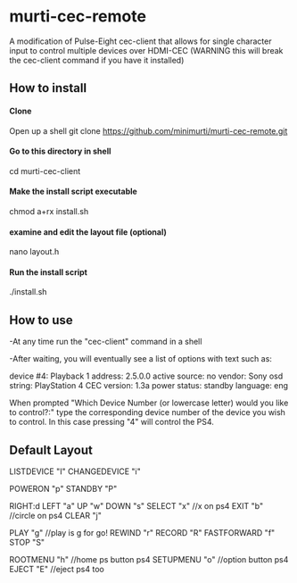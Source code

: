 # murti-cec-remote
A modification of Pulse-Eight cec-client that allows for single character input to control multiple devices over HDMI-CEC (WARNING this will break the cec-client command if you have it installed)

## How to install

#### Clone

Open up a shell 
git clone https://github.com/minimurti/murti-cec-remote.git

#### Go to this directory in shell

cd murti-cec-client

#### Make the install script executable

chmod a+rx install.sh

#### examine and edit the layout file (optional)

nano layout.h

#### Run the install script

./install.sh


## How to use

-At any time run the "cec-client" command in a shell

-After waiting, you will eventually see a list of options with text such as:

device #4: Playback 1
address:       2.5.0.0
active source: no
vendor:        Sony
osd string:    PlayStation 4
CEC version:   1.3a
power status:  standby
language:      eng

When prompted "Which Device Number (or lowercase letter) would you like to control?:" type the corresponding device number of the device you wish to control. In this case pressing "4" will control the PS4.


## Default Layout

LISTDEVICE "I"
CHANGEDEVICE "i"

POWERON "p"
STANDBY "P"

RIGHT:d
LEFT "a"
UP "w"
DOWN "s"
SELECT "x"        //x on ps4
EXIT "b"          //circle on ps4
CLEAR "j"

PLAY "g"          //play is g for go!
REWIND "r"
RECORD "R"
FASTFORWARD "f"
STOP "S"

ROOTMENU "h"      //home ps button ps4
SETUPMENU "o"     //option button ps4
EJECT "E"         //eject ps4 too
